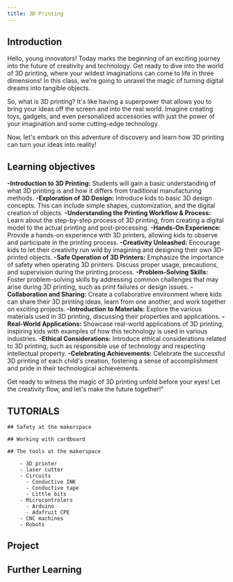 ```yaml
---
title: 3D Printing
---
```


## Introduction

  Hello, young innovators! Today marks the beginning of an exciting journey into the future of creativity and technology. Get ready to dive into the world of 3D printing, where your wildest imaginations can come to life in three dimensions! In this class, we're going to unravel the magic of turning digital dreams into tangible objects.

  So, what is 3D printing? It's like having a superpower that allows you to bring your ideas off the screen and into the real world. Imagine creating toys, gadgets, and even personalized accessories with just the power of your imagination and some cutting-edge technology.

  Now, let's embark on this adventure of discovery and learn how 3D printing can turn your ideas into reality!

## Learning objectives
  **-Introduction to 3D Printing:** Students will gain a basic understanding of what 3D printing is and how it differs from traditional manufacturing methods.
  **-Exploration of 3D Design:** Introduce kids to basic 3D design concepts. This can include simple shapes, customization, and the digital creation of objects.
  **-Understanding the Printing Workflow & Process:** Learn about the step-by-step process of 3D printing, from creating a digital model to the actual printing and post-processing.
  **-Hands-On Experience:** Provide a hands-on experience with 3D printers, allowing kids to observe and participate in the printing process.
  **-Creativity Unleashed:** Encourage kids to let their creativity run wild by imagining and designing their own 3D-printed objects.
  **-Safe Operation of 3D Printers:** Emphasize the importance of safety when operating 3D printers. Discuss proper usage, precautions, and supervision during the printing process.
  **-Problem-Solving Skills:** Foster problem-solving skills by addressing common challenges that may arise during 3D printing, such as print failures or design issues.
  **-Collaboration and Sharing:** Create a collaborative environment where kids can share their 3D printing ideas, learn from one another, and work together on exciting projects.
  **-Introduction to Materials:** Explore the various materials used in 3D printing, discussing their properties and applications.
  **-Real-World Applications:** Showcase real-world applications of 3D printing, inspiring kids with examples of how this technology is used in various industries.
  **-Ethical Considerations:** Introduce ethical considerations related to 3D printing, such as responsible use of technology and respecting intellectual property.
  **-Celebrating Achievements:** Celebrate the successful 3D printing of each child's creation, fostering a sense of accomplishment and pride in their technological achievements.

  Get ready to witness the magic of 3D printing unfold before your eyes! Let the creativity flow, and let's make the future together!"

## TUTORIALS

    ## Safety at the makerspace

    ## Working with cardboard

    ## The tools at the makerspace

        - 3D printer
        - laser cutter
        - Circuits
          - Conductive INK
          - Conductive tape
          - Little bits
        - Microcontrolers
          - Arduino
          - Adafruit CPE
        - CNC machines
        - Robots
  

## Project

## Further Learning